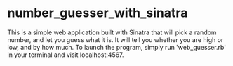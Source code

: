 # number_guesser_with_sinatra

This is a simple web application built with Sinatra that will pick a random number, and let you guess what it is. It will tell you whether you are high or low, and by how much.
To launch the program, simply run 'web_guesser.rb' in your terminal and visit localhost:4567.
